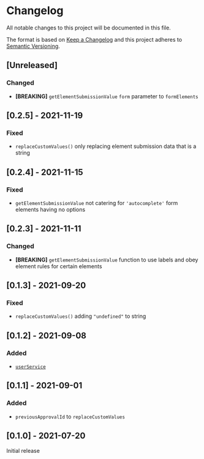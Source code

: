 # Changelog

All notable changes to this project will be documented in this file.

The format is based on [Keep a Changelog](http://keepachangelog.com/en/1.0.0/)
and this project adheres to [Semantic Versioning](http://semver.org/spec/v2.0.0.html).

## [Unreleased]

### Changed

- **[BREAKING]** `getElementSubmissionValue` `form` parameter to `formElements`

## [0.2.5] - 2021-11-19

### Fixed

- `replaceCustomValues()` only replacing element submission data that is a string

## [0.2.4] - 2021-11-15

### Fixed

- `getElementSubmissionValue` not catering for `'autocomplete'` form elements having no options

## [0.2.3] - 2021-11-11

### Changed

- **[BREAKING]** `getElementSubmissionValue` function to use labels and obey element rules for certain elements

## [0.1.3] - 2021-09-20

### Fixed

- `replaceCustomValues()` adding `"undefined"` to string

## [0.1.2] - 2021-09-08

### Added

- [`userService`](./docs/userService.md)

## [0.1.1] - 2021-09-01

### Added

- `previousApprovalId` to `replaceCustomValues`

## [0.1.0] - 2021-07-20

Initial release
